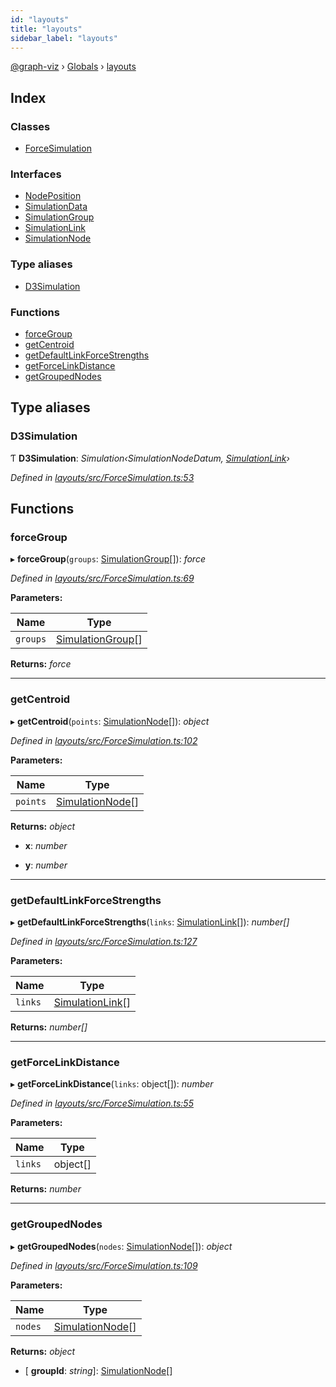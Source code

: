 ```yaml
---
id: "layouts"
title: "layouts"
sidebar_label: "layouts"
---
```


[@graph-viz](../index.md) › [Globals](../globals.md) › [layouts](layouts.md)

## Index

### Classes

* [ForceSimulation](../classes/layouts.forcesimulation.md)

### Interfaces

* [NodePosition](../interfaces/layouts.nodeposition.md)
* [SimulationData](../interfaces/layouts.simulationdata.md)
* [SimulationGroup](../interfaces/layouts.simulationgroup.md)
* [SimulationLink](../interfaces/layouts.simulationlink.md)
* [SimulationNode](../interfaces/layouts.simulationnode.md)

### Type aliases

* [D3Simulation](layouts.md#d3simulation)

### Functions

* [forceGroup](layouts.md#forcegroup)
* [getCentroid](layouts.md#getcentroid)
* [getDefaultLinkForceStrengths](layouts.md#getdefaultlinkforcestrengths)
* [getForceLinkDistance](layouts.md#getforcelinkdistance)
* [getGroupedNodes](layouts.md#getgroupednodes)

## Type aliases

###  D3Simulation

Ƭ **D3Simulation**: *Simulation‹SimulationNodeDatum, [SimulationLink](../interfaces/layouts.simulationlink.md)›*

*Defined in [layouts/src/ForceSimulation.ts:53](https://github.com/uplevel-technology/graph-viz/blob/d488454d/packages/layouts/src/ForceSimulation.ts#L53)*

## Functions

###  forceGroup

▸ **forceGroup**(`groups`: [SimulationGroup](../interfaces/layouts.simulationgroup.md)[]): *force*

*Defined in [layouts/src/ForceSimulation.ts:69](https://github.com/uplevel-technology/graph-viz/blob/d488454d/packages/layouts/src/ForceSimulation.ts#L69)*

**Parameters:**

Name | Type |
------ | ------ |
`groups` | [SimulationGroup](../interfaces/layouts.simulationgroup.md)[] |

**Returns:** *force*

___

###  getCentroid

▸ **getCentroid**(`points`: [SimulationNode](../interfaces/layouts.simulationnode.md)[]): *object*

*Defined in [layouts/src/ForceSimulation.ts:102](https://github.com/uplevel-technology/graph-viz/blob/d488454d/packages/layouts/src/ForceSimulation.ts#L102)*

**Parameters:**

Name | Type |
------ | ------ |
`points` | [SimulationNode](../interfaces/layouts.simulationnode.md)[] |

**Returns:** *object*

* **x**: *number*

* **y**: *number*

___

###  getDefaultLinkForceStrengths

▸ **getDefaultLinkForceStrengths**(`links`: [SimulationLink](../interfaces/layouts.simulationlink.md)[]): *number[]*

*Defined in [layouts/src/ForceSimulation.ts:127](https://github.com/uplevel-technology/graph-viz/blob/d488454d/packages/layouts/src/ForceSimulation.ts#L127)*

**Parameters:**

Name | Type |
------ | ------ |
`links` | [SimulationLink](../interfaces/layouts.simulationlink.md)[] |

**Returns:** *number[]*

___

###  getForceLinkDistance

▸ **getForceLinkDistance**(`links`: object[]): *number*

*Defined in [layouts/src/ForceSimulation.ts:55](https://github.com/uplevel-technology/graph-viz/blob/d488454d/packages/layouts/src/ForceSimulation.ts#L55)*

**Parameters:**

Name | Type |
------ | ------ |
`links` | object[] |

**Returns:** *number*

___

###  getGroupedNodes

▸ **getGroupedNodes**(`nodes`: [SimulationNode](../interfaces/layouts.simulationnode.md)[]): *object*

*Defined in [layouts/src/ForceSimulation.ts:109](https://github.com/uplevel-technology/graph-viz/blob/d488454d/packages/layouts/src/ForceSimulation.ts#L109)*

**Parameters:**

Name | Type |
------ | ------ |
`nodes` | [SimulationNode](../interfaces/layouts.simulationnode.md)[] |

**Returns:** *object*

* \[ **groupId**: *string*\]: [SimulationNode](../interfaces/layouts.simulationnode.md)[]
